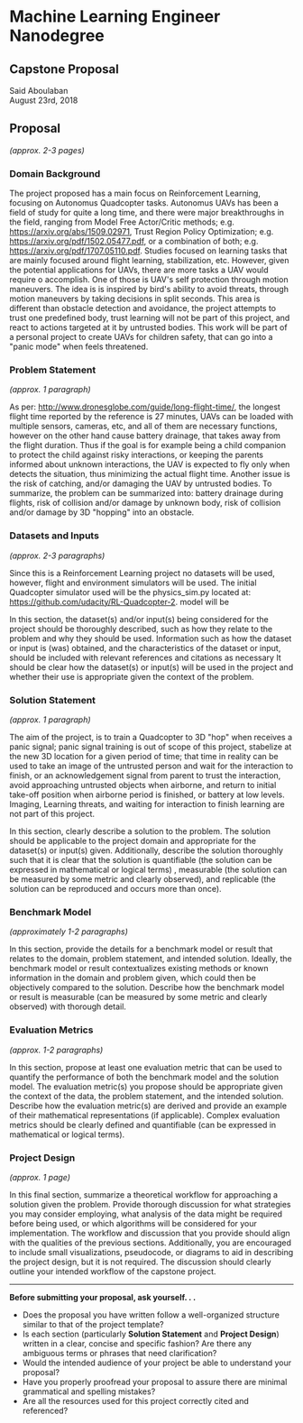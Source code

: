 # Machine Learning Engineer Nanodegree
## Capstone Proposal
Said Aboulaban  
August 23rd, 2018

## Proposal
_(approx. 2-3 pages)_

### Domain Background

The project proposed has a main focus on Reinforcement Learning, focusing on Autonomus Quadcopter tasks. Autonomus UAVs has been a field of study for quite a long time, and there were major breakthroughs in the field, ranging from Model Free Actor/Critic methods; e.g. https://arxiv.org/abs/1509.02971, Trust Region Policy Optimization; e.g. https://arxiv.org/pdf/1502.05477.pdf, or a combination of both; e.g. https://arxiv.org/pdf/1707.05110.pdf. Studies focused on learning tasks that are mainly focused around flight learning, stabilization, etc. However, given the potential applications for UAVs, there are more tasks a UAV would require o accomplish. One of those is UAV's self protection through motion maneuvers. The idea is is inspired by bird's ability to avoid threats, through motion maneuvers by taking decisions in split seconds. This area is different than obstacle detection and avoidance, the project attempts to trust one predefined body, trust learning will not be part of this project, and react to actions targeted at it by untrusted bodies. This work will be part of a personal project to create UAVs for children safety, that can go into a "panic mode" when feels threatened.  


### Problem Statement
_(approx. 1 paragraph)_

As per: http://www.dronesglobe.com/guide/long-flight-time/, the longest flight time reported by the reference is 27 minutes, UAVs can be loaded with multiple sensors, cameras, etc, and all of them are necessary functions, however on the other hand cause battery drainage, that takes away from the flight duration. Thus if the goal is for example being a child companion to protect the child against risky interactions, or keeping the parents informed about unknown interactions, the UAV is expected to fly only when detects the situation, thus minimizing the actual flight time. Another issue is the risk of catching, and/or damaging the UAV by untrusted bodies. To summarize, the problem can be summarized into: battery drainage during flights, risk of collision and/or damage by unknown body, risk of collision and/or damage by 3D "hopping" into an obstacle.


### Datasets and Inputs
_(approx. 2-3 paragraphs)_

Since this is a Reinforcement Learning project no datasets will be used, however, flight and environment simulators will be used. The initial Quadcopter simulator used will be the physics_sim.py located at: https://github.com/udacity/RL-Quadcopter-2. 
model will be  

In this section, the dataset(s) and/or input(s) being considered for the project should be thoroughly described, such as how they relate to the problem and why they should be used. Information such as how the dataset or input is (was) obtained, and the characteristics of the dataset or input, should be included with relevant references and citations as necessary It should be clear how the dataset(s) or input(s) will be used in the project and whether their use is appropriate given the context of the problem.

### Solution Statement
_(approx. 1 paragraph)_

The aim of the project, is to train a Quadcopter to 3D "hop" when receives a panic signal; panic signal training is out of scope of this project, stabelize at the new 3D location for a given period of time; that time in reality can be used to take an image of the untrusted person and wait for the interaction to finish, or an acknowledgement signal from parent to trust the interaction, avoid approaching untrusted objects when airborne, and return to initial take-off position when airborne period is finished, or battery at low levels. Imaging, Learning threats, and waiting for interaction to finish learning are not part of this project. 

In this section, clearly describe a solution to the problem. The solution should be applicable to the project domain and appropriate for the dataset(s) or input(s) given. Additionally, describe the solution thoroughly such that it is clear that the solution is quantifiable (the solution can be expressed in mathematical or logical terms) , measurable (the solution can be measured by some metric and clearly observed), and replicable (the solution can be reproduced and occurs more than once).

### Benchmark Model
_(approximately 1-2 paragraphs)_

In this section, provide the details for a benchmark model or result that relates to the domain, problem statement, and intended solution. Ideally, the benchmark model or result contextualizes existing methods or known information in the domain and problem given, which could then be objectively compared to the solution. Describe how the benchmark model or result is measurable (can be measured by some metric and clearly observed) with thorough detail.

### Evaluation Metrics
_(approx. 1-2 paragraphs)_

In this section, propose at least one evaluation metric that can be used to quantify the performance of both the benchmark model and the solution model. The evaluation metric(s) you propose should be appropriate given the context of the data, the problem statement, and the intended solution. Describe how the evaluation metric(s) are derived and provide an example of their mathematical representations (if applicable). Complex evaluation metrics should be clearly defined and quantifiable (can be expressed in mathematical or logical terms).

### Project Design
_(approx. 1 page)_

In this final section, summarize a theoretical workflow for approaching a solution given the problem. Provide thorough discussion for what strategies you may consider employing, what analysis of the data might be required before being used, or which algorithms will be considered for your implementation. The workflow and discussion that you provide should align with the qualities of the previous sections. Additionally, you are encouraged to include small visualizations, pseudocode, or diagrams to aid in describing the project design, but it is not required. The discussion should clearly outline your intended workflow of the capstone project.

-----------

**Before submitting your proposal, ask yourself. . .**

- Does the proposal you have written follow a well-organized structure similar to that of the project template?
- Is each section (particularly **Solution Statement** and **Project Design**) written in a clear, concise and specific fashion? Are there any ambiguous terms or phrases that need clarification?
- Would the intended audience of your project be able to understand your proposal?
- Have you properly proofread your proposal to assure there are minimal grammatical and spelling mistakes?
- Are all the resources used for this project correctly cited and referenced?
